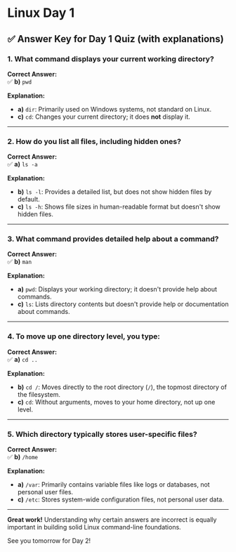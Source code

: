 
# Linux Day 1

## ✅ **Answer Key for Day 1 Quiz (with explanations)**

### **1. What command displays your current working directory?**

**Correct Answer:**  
✅ **b)** `pwd`

**Explanation:**  

- **a)** `dir`: Primarily used on Windows systems, not standard on Linux.
- **c)** `cd`: Changes your current directory; it does **not** display it.

---

### **2. How do you list all files, including hidden ones?**

**Correct Answer:**  
✅ **a)** `ls -a`

**Explanation:**  

- **b)** `ls -l`: Provides a detailed list, but does not show hidden files by default.
- **c)** `ls -h`: Shows file sizes in human-readable format but doesn't show hidden files.

---

### **3. What command provides detailed help about a command?**

**Correct Answer:**  
✅ **b)** `man`

**Explanation:**  

- **a)** `pwd`: Displays your working directory; it doesn't provide help about commands.
- **c)** `ls`: Lists directory contents but doesn't provide help or documentation about commands.

---

### **4. To move up one directory level, you type:**

**Correct Answer:**  
✅ **a)** `cd ..`

**Explanation:**  

- **b)** `cd /`: Moves directly to the root directory (`/`), the topmost directory of the filesystem.
- **c)** `cd`: Without arguments, moves to your home directory, not up one level.

---

### **5. Which directory typically stores user-specific files?**

**Correct Answer:**  
✅ **b)** `/home`

**Explanation:**  

- **a)** `/var`: Primarily contains variable files like logs or databases, not personal user files.
- **c)** `/etc`: Stores system-wide configuration files, not personal user data.

---

**Great work!** Understanding why certain answers are incorrect is equally important in building solid Linux command-line foundations.

See you tomorrow for Day 2!
